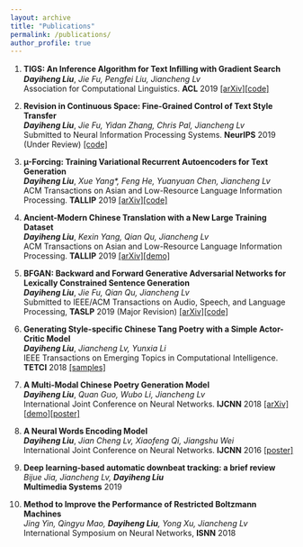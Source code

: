 ```yaml
---
layout: archive
title: "Publications"
permalink: /publications/
author_profile: true
---
```


1. **TIGS: An Inference Algorithm for Text Inﬁlling with Gradient Search**  
***Dayiheng Liu***, *Jie Fu, Pengfei Liu, Jiancheng Lv*   
Association for Computational Linguistics. **ACL** 2019 [[arXiv]](https://arxiv.org/abs/1905.10752)[[code]](https://github.com/dayihengliu/Text-Infilling-Gradient-Search)  

2. **Revision in Continuous Space: Fine-Grained Control of Text Style Transfer**  
***Dayiheng Liu***, *Jie Fu, Yidan Zhang, Chris	Pal, Jiancheng Lv*   
Submitted to Neural Information Processing Systems. **NeurIPS** 2019 (Under Review) [[code]](https://github.com/dayihengliu/Fine-Grained-Style-Transfer) 

3. **µ-Forcing: Training Variational Recurrent Autoencoders for Text Generation**  
***Dayiheng Liu***, *Xue Yang\*, Feng He, Yuanyuan Chen, Jiancheng Lv*  
ACM Transactions on Asian and Low-Resource Language Information Processing. **TALLIP** 2019 [[arXiv]](https://arxiv.org/abs/1905.10072)[[code]](https://github.com/dayihengliu/Mu-Forcing-VRAE)

4. **Ancient-Modern Chinese Translation with a New Large Training Dataset**  
***Dayiheng Liu***, *Kexin Yang, Qian Qu, Jiancheng Lv*  
ACM Transactions on Asian and Low-Resource Language Information Processing. **TALLIP** 2019 [[arXiv]](https://arxiv.org/abs/1808.03738)[[demo]](http://translation.dicalab.cn/ancient)      
 
5. **BFGAN: Backward and Forward Generative Adversarial Networks for Lexically Constrained Sentence Generation**    
***Dayiheng Liu***, *Jie Fu, Qian Qu, Jiancheng Lv*  
Submitted to IEEE/ACM Transactions on Audio, Speech, and Language Processing, **TASLP** 2019 (Major Revision) [[arXiv]](https://arxiv.org/abs/1806.08097)[[code]](https://github.com/dayihengliu/BFGAN)    

6. **Generating Style-specific Chinese Tang Poetry with a Simple Actor-Critic Model**  
***Dayiheng Liu***, *Jiancheng Lv, Yunxia Li*  
IEEE Transactions on Emerging Topics in Computational Intelligence. **TETCI** 2018 [[samples]](https://drive.google.com/open?id=10vAC7MweWwjdWohMe64m2imia1DBCq8o) 

7. **A Multi-Modal Chinese Poetry Generation Model**  
***Dayiheng Liu***, *Quan Guo, Wubo Li, Jiancheng Lv*  
International Joint Conference on Neural Networks. **IJCNN** 2018 [[arXiv]](https://arxiv.org/abs/1806.09792v1)[[demo](https://poem.dicalab.cn/)][[poster]](https://dayihengliu.github.io/talks/IJCNN2018.pdf)

8. **A Neural Words Encoding Model**  
***Dayiheng Liu***, *Jian Cheng Lv, Xiaofeng Qi, Jiangshu Wei*  
International Joint Conference on Neural Networks. **IJCNN** 2016 [[poster]](https://dayihengliu.github.io/talks/IJCNN16.pdf)  

9. **Deep learning-based automatic downbeat tracking: a brief review**  
*Bijue Jia, Jiancheng Lv, **Dayiheng Liu***  
**Multimedia Systems** 2019 

10. **Method to Improve the Performance of Restricted Boltzmann Machines**  
*Jing Yin, Qingyu Mao, **Dayiheng Liu**, Yong Xu, Jiancheng Lv*  
International Symposium on Neural Networks, **ISNN** 2018  



